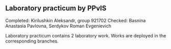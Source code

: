 ## Laboratory practicum by PPvIS

 Completed: Kirilushkin Aleksandr, group 921702
 Checked: Basnina Anastasia Pavlovna, Serdykov Roman Evgenievich

 Laboratory practicum contains 2 laboratory work. Works are deployed in the corresponding branches.
 